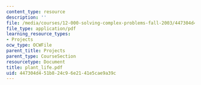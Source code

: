 ```yaml
---
content_type: resource
description: ''
file: /media/courses/12-000-solving-complex-problems-fall-2003/447304d451b824c96e2141e5cae9a39c_plant_life.pdf
file_type: application/pdf
learning_resource_types:
- Projects
ocw_type: OCWFile
parent_title: Projects
parent_type: CourseSection
resourcetype: Document
title: plant_life.pdf
uid: 447304d4-51b8-24c9-6e21-41e5cae9a39c
---
```


